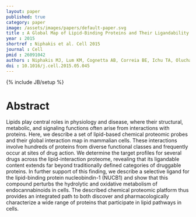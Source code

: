 ```yaml
---
layout: paper
published: true
category: paper
image: /assets/images/papers/default-paper.svg
title : A Global Map of Lipid-Binding Proteins and Their Ligandability in Cells
year : 2015
shortref : Niphakis et al. Cell 2015
journal : Cell
pmid : 26091042
authors : Niphakis MJ, Lum KM, Cognetta AB, Correia BE, Ichu TA, Olucha J, Brown SJ, Kundu S, Piscitelli F, Rosen H, Cravatt BF
doi : 10.1016/j.cell.2015.05.045
---
```

{% include JB/setup %}

# Abstract

Lipids play central roles in physiology and disease, where their structural, metabolic, and signaling functions often arise from interactions with proteins. Here, we describe a set of lipid-based chemical proteomic probes and their global interaction map in mammalian cells. These interactions involve hundreds of proteins from diverse functional classes and frequently occur at sites of drug action. We determine the target profiles for several drugs across the lipid-interaction proteome, revealing that its ligandable content extends far beyond traditionally defined categories of druggable proteins. In further support of this finding, we describe a selective ligand for the lipid-binding protein nucleobindin-1 (NUCB1) and show that this compound perturbs the hydrolytic and oxidative metabolism of endocannabinoids in cells. The described chemical proteomic platform thus provides an integrated path to both discover and pharmacologically characterize a wide range of proteins that participate in lipid pathways in cells.